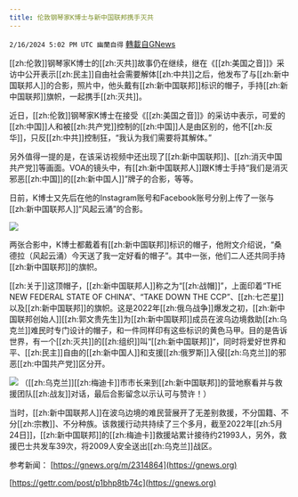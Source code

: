 ```yaml
---
title: 伦敦钢琴家K博士与新中国联邦携手灭共
---
```

`2/16/2024 5:02 PM UTC 幽蘭自得` [轉載自GNews](https://gnews.org/articles/2316292)

         

[[zh:伦敦]]钢琴家K博士的[[zh:灭共]]故事仍在继续，继在《[[zh:美国之音]]》采访中公开表示[[zh:民主]]自由社会需要解体[[zh:中共]]之后，他发布了与[[zh:新中国联邦人]]的合影，照片中，他头戴有[[zh:新中国联邦]]标识的帽子，手持[[zh:新中国联邦]]旗帜，一起携手[[zh:灭共]]。

近日，[[zh:伦敦]]钢琴家K博士在接受《[[zh:美国之音]]》的采访中表示，可爱的[[zh:中国]]人和被[[zh:共产党]]控制的[[zh:中国]]人是由区别的，他不[[zh:反华]]，只反[[zh:中共]]控制狂，“我认为我们需要将其解体。”

另外值得一提的是，在该采访视频中还出现了[[zh:新中国联邦]]、[[zh:消灭中国共产党]]等画面。VOA的镜头中，有[[zh:新中国联邦人]]跟K博士手持“我们是消灭邪恶[[zh:中国]]的[[zh:新中国人]]”牌子的合影，等等。

日前，K博士又先后在他的Instagram账号和Facebook账号分别上传了一张与[[zh:新中国联邦人]]“风起云涌”的合影。

![](ipfs://QmRDAqU5gHE7sEFmXtJTVoirctvJfgcTuKUjBYCbFqrdSW?.png)


两张合影中，K博士都戴着有[[zh:新中国联邦]]标识的帽子，他附文介绍说，“桑德拉（风起云涌）今天送了我一定好看的帽子”。其中一张，他们二人还共同手持[[zh:新中国联邦]]的旗帜。

[[zh:关于]]这顶帽子，[[zh:新中国联邦人]]称之为“[[zh:战帽]]”，上面印着“THE NEW FEDERAL STATE OF CHINA”、“TAKE DOWN THE CCP”、[[zh:七芒星]]以及[[zh:新中国联邦]]的旗帜。这是2022年[[zh:俄乌战争]]爆发之初，[[zh:新中国联邦创始人]][[zh:郭文贵先生]]为[[zh:新中国联邦]]成员在波乌边境救助[[zh:乌克兰]]难民时专门设计的帽子，和一件同样印有这些标识的黄色马甲。目的是告诉世界，有一个[[zh:灭共]]的[[zh:组织]]叫“[[zh:新中国联邦]]“，同时将爱好世界和平、[[zh:民主]]自由的[[zh:新中国人]]和支援[[zh:俄罗斯]]入侵[[zh:乌克兰]]的邪恶[[zh:中国共产党]]区分开。

![](ipfs://QmUX1TcQRFJqqDxDKErqFRTugoESjFsUzTEQW3zBmy9Dnw?.png)
（[[zh:乌克兰]][[zh:梅迪卡]]市市长来到[[zh:新中国联邦]]的营地察看并与救援团队[[zh:战友]]对话，最后合影留念以示认可与赞许！）




当时，[[zh:新中国联邦人]]在波乌边境的难民营展开了无差别救援，不分国籍、不分[[zh:宗教]]、不分种族。该救援行动共持续了三个多月，截至2022年[[zh:5月24日]]，[[zh:新中国联邦]]的[[zh:梅迪卡]]救援站累计接待约21993人，另外，救援巴士共发车39次，将2009人安全送出[[zh:乌克兰]]战区。


参考新闻：
[https://gnews.org/m/2314864](https://gnews.org)

[https://gettr.com/post/p1bhp8tb74c](https://gnews.org)
